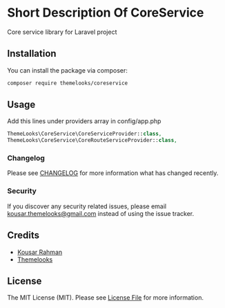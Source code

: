 # Short Description Of CoreService

Core service library for Laravel project

## Installation

You can install the package via composer:

```bash
composer require themelooks/coreservice
```

## Usage
Add this lines under providers array in config/app.php
``` php
ThemeLooks\CoreService\CoreServiceProvider::class,
ThemeLooks\CoreService\CoreRouteServiceProvider::class,
```
### Changelog

Please see [CHANGELOG](CHANGELOG.md) for more information what has changed recently.


### Security

If you discover any security related issues, please email kousar.themelooks@gmail.com instead of using the issue tracker.

## Credits

- [Kousar Rahman](https://github.com/kousar2334)
- [Themelooks](http://themelooks.com/)

## License

The MIT License (MIT). Please see [License File](LICENSE.md) for more information.
